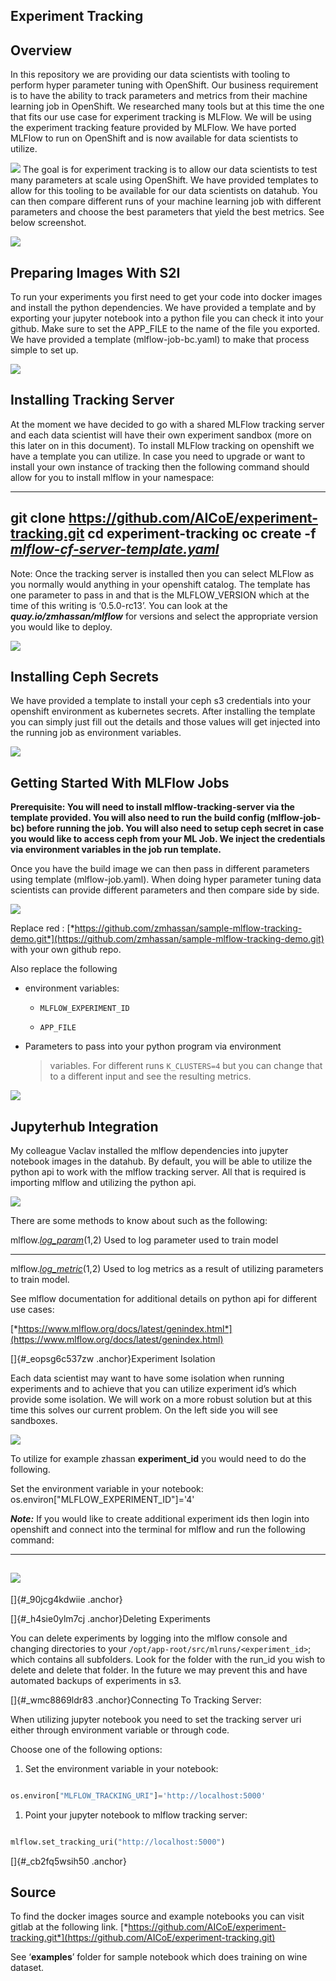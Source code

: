 ## Experiment Tracking

Overview
--------

In this repository we are providing our data scientists with tooling to perform hyper
parameter tuning with OpenShift. Our business requirement is to have the
ability to track parameters and metrics from their machine learning job
in OpenShift. We researched many tools but at this time the one that
fits our use case for experiment tracking is MLFlow. We will be using
the experiment tracking feature provided by MLFlow. We have ported
MLFlow to run on OpenShift and is now available for data scientists to
utilize.

![](./images/media/image19.png) 
The goal is for experiment tracking is to
allow our data scientists to test many parameters at scale using
OpenShift. We have provided templates to allow for this tooling to be
available for our data scientists on datahub. You can then compare
different runs of your machine learning job with different parameters
and choose the best parameters that yield the best metrics. See below
screenshot.

![](./images/media/image15.png) 

Preparing Images With S2I 
--------------------------

To run your experiments you first need to get your code into docker
images and install the python dependencies. We have provided a template
and by exporting your jupyter notebook into a python file you can check
it into your github. Make sure to set the APP\_FILE to the name of the
file you exported. We have provided a template (mlflow-job-bc.yaml) to
make that process simple to set up.

![](./images/media/image9.png) 

Installing Tracking Server
--------------------------

At the moment we have decided to go with a shared MLFlow tracking server
and each data scientist will have their own experiment sandbox (more on
this later on in this document). To install MLFlow tracking on openshift
we have a template you can utilize. In case you need to upgrade or want
to install your own instance of tracking then the following command
should allow for you to install mlflow in your namespace:

  -----------------------------------------------------------------------------------------------------------------------------------------------------------------------------------------------------------------------------------------------------------------------------
git clone https://github.com/AICoE/experiment-tracking.git
cd experiment-tracking
oc create -f [*mlflow-cf-server-template.yaml*](mlflow-cf-server-template.yaml)
  -----------------------------------------------------------------------------------------------------------------------------------------------------------------------------------------------------------------------------------------------------------------------------

Note: Once the tracking server is installed then you can select MLFlow
as you normally would anything in your openshift catalog. The template
has one parameter to pass in and that is the MLFLOW_VERSION which at
the time of this writing is ‘0.5.0-rc13’. You can look at the
***quay.io/zmhassan/mlflow*** for versions and select the appropriate
version you would like to deploy.

![](./images/media/image17.png) 

Installing Ceph Secrets
-----------------------

We have provided a template to install your ceph s3 credentials into
your openshift environment as kubernetes secrets. After installing the
template you can simply just fill out the details and those values will
get injected into the running job as environment variables.

![](./images/media/image14.png) 

Getting Started With MLFlow Jobs
--------------------------------

****Prerequisite: You will need to install mlflow-tracking-server via
the template provided. You will also need to run the build config
(mlflow-job-bc) before running the job. You will also need to setup ceph
secret in case you would like to access ceph from your ML Job. We inject
the credentials via environment variables in the job run template.****

Once you have the build image we can then pass in different parameters
using template (mlflow-job.yaml). When doing hyper parameter tuning data
scientists can provide different parameters and then compare side by
side.

![](./images/media/image20.png) 

Replace red :
[*https://github.com/zmhassan/sample-mlflow-tracking-demo.git*](https://github.com/zmhassan/sample-mlflow-tracking-demo.git)
with your own github repo.

Also replace the following

-   environment variables:

    -   `MLFLOW_EXPERIMENT_ID`

    -   `APP_FILE`

-   Parameters to pass into your python program via environment
    > variables. For different runs `K_CLUSTERS=4` but you can change
    > that to a different input and see the resulting metrics.

![](./images/media/image8.png) 

Jupyterhub Integration
----------------------

My colleague Vaclav installed the mlflow dependencies into jupyter
notebook images in the datahub. By default, you will be able to utilize
the python api to work with the mlflow tracking server. All that is
required is importing mlflow and utilizing the python api.

![](./images/media/image18.png) 

There are some methods to know about such as the following:

  mlflow.[*log_param*](https://mlflow.org/docs/latest/python_api/mlflow.tracking.html#mlflow.tracking.MlflowClient.log_param)($1,$2)     Used to log parameter used to train model
  ----------------------------------------------------------------------------------------------------------------------------------------- -------------------------------------------------------------------------
  mlflow.[*log_metric*](https://mlflow.org/docs/latest/python_api/mlflow.tracking.html#mlflow.tracking.MlflowClient.log_metric)($1,$2)   Used to log metrics as a result of utilizing parameters to train model.

See mlflow documentation for additional details on python api for
different use cases:

[*https://www.mlflow.org/docs/latest/genindex.html*](https://www.mlflow.org/docs/latest/genindex.html)

[]{#_eopsg6c537zw .anchor}Experiment Isolation

Each data scientist may want to have some isolation when running
experiments and to achieve that you can utilize experiment id’s which
provide some isolation. We will work on a more robust solution but at
this time this solves our current problem. On the left side you will see
sandboxes.

![](./images/media/image10.png) 


To utilize for example zhassan **experiment_id** you would need to do
the following.

Set the environment variable in your notebook:
os.environ["MLFLOW_EXPERIMENT_ID"]='4'

***Note:*** If you would like to create additional experiment ids then
login into openshift and connect into the terminal for mlflow and run
the following command:

  --------------------------------------------------------------------------------------------
  ![](./images/media/image16.png) 
  --------------------------------------------------------------------------------------------

[]{#_90jcg4kdwiie .anchor}

[]{#_h4sie0ylm7cj .anchor}Deleting Experiments

You can delete experiments by logging into the mlflow console and
changing directories to your
`/opt/app-root/src/mlruns/<experiment_id>`; which contains all
subfolders. Look for the folder with the run_id you wish to delete and
delete that folder. In the future we may prevent this and have automated
backups of experiments in s3.

[]{#_wmc8869ldr83 .anchor}Connecting To Tracking Server:

When utilizing jupyter notebook you need to set the tracking server uri
either through environment variable or through code.

Choose one of the following options:

1)  Set the environment variable in your notebook:

   ```python
  
  os.environ["MLFLOW_TRACKING_URI"]='http://localhost:5000'

```

 
1)  Point your jupyter notebook to mlflow tracking server:

  ```python

  mlflow.set_tracking_uri("http://localhost:5000")
  
  ````
 
[]{#_cb2fq5wsih50 .anchor}

Source 
-------

To find the docker images source and example notebooks you can visit
gitlab at the following link.
[*https://github.com/AICoE/experiment-tracking.git*](https://github.com/AICoE/experiment-tracking.git)

See ‘**examples**’ folder for sample notebook which does training on
wine dataset.
